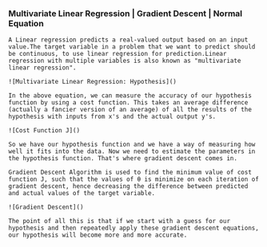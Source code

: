 ### Multivariate Linear Regression | Gradient Descent | Normal Equation

    A Linear regression predicts a real-valued output based on an input value.The target variable in a problem that we want to predict should be continuous, to use linear regression for prediction.Linear regression with multiple variables is also known as "multivariate linear regression".

    ![Multivariate Linear Regression: Hypothesis]()

    In the above equation, we can measure the accuracy of our hypothesis function by using a cost function. This takes an average difference (actually a fancier version of an average) of all the results of the hypothesis with inputs from x's and the actual output y's.

    ![Cost Function J]()

    So we have our hypothesis function and we have a way of measuring how well it fits into the data. Now we need to estimate the parameters in the hypothesis function. That's where gradient descent comes in.

    Gradient Descent Algorithm is used to find the minimum value of cost function J, such that the values of θ is minimize on each iteration of gradient descent, hence decreasing the difference between predicted and actual values of the target variable.

    ![Gradient Descent]()

    The point of all this is that if we start with a guess for our hypothesis and then repeatedly apply these gradient descent equations, our hypothesis will become more and more accurate.
